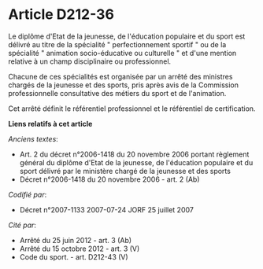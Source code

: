 # Article D212-36

Le diplôme d'Etat de la jeunesse, de l'éducation populaire et du sport est délivré au titre de la spécialité "
perfectionnement sportif " ou de la spécialité " animation socio-éducative ou culturelle " et d'une mention relative à un
champ disciplinaire ou professionnel.

Chacune de ces spécialités est organisée par un arrêté des ministres chargés de la jeunesse et des sports, pris après avis de
la Commission professionnelle consultative des métiers du sport et de l'animation.

Cet arrêté définit le référentiel professionnel et le référentiel de certification.

**Liens relatifs à cet article**

_Anciens textes_:

  - Art. 2 du décret n°2006-1418 du 20 novembre 2006 portant règlement général du diplôme d'Etat de la jeunesse, de l'éducation populaire et du sport délivré par le ministère chargé de la jeunesse et des sports
  - Décret n°2006-1418 du 20 novembre 2006 - art. 2 (Ab)

_Codifié par_:

  - Décret n°2007-1133 2007-07-24 JORF 25 juillet 2007

_Cité par_:

  - Arrêté du 25 juin 2012 - art. 3 (Ab)
  - Arrêté du 15 octobre 2012 - art. 3 (V)
  - Code du sport. - art. D212-43 (V)
